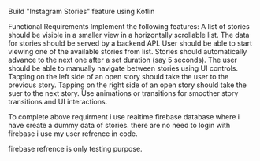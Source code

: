 Build "Instagram Stories" feature using Kotlin

Functional Requirements
Implement the following features:
A list of stories should be visible in a smaller view in a horizontally scrollable list.
The data for stories should be served by a backend API.
User should be able to start viewing one of the available stories from list.
Stories should automatically advance to the next one after a set duration (say 5 seconds).
The user should be able to manually navigate between stories using UI controls. Tapping on the left side of an open story should take
the user to the previous story. Tapping on the right side of an open story should take the suer to the next story.
Use animations or transitions for smoother story transitions and UI interactions.


To complete above requirment i use realtime firebase database where i have create a dummy data of stories.
there are no need to login with firebase i use my user refrence in code.



firebase refrence is only testing purpose.
